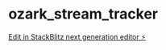 # ozark_stream_tracker

[Edit in StackBlitz next generation editor ⚡️](https://stackblitz.com/~/github.com/Digitally-Challenged/ozark_stream_tracker)